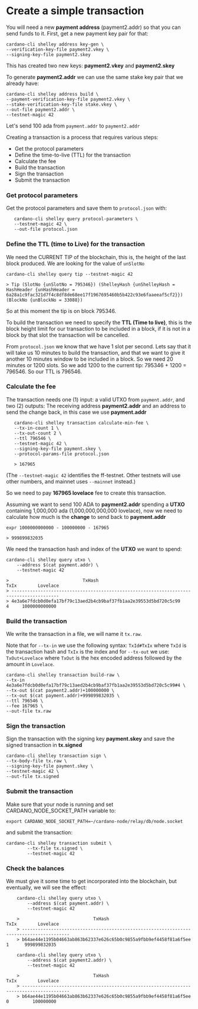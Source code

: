 # Create a simple transaction

You will need a new __payment address__ (payment2.addr) so that you can send funds to it. First, get a new payment key pair for that:

    cardano-cli shelley address key-gen \
    --verification-key-file payment2.vkey \
    --signing-key-file payment2.skey

This has created two new keys: __payment2.vkey__ and __payment2.skey__

To generate __payment2.addr__ we can use the same stake key pair that we already have:

    cardano-cli shelley address build \
    --payment-verification-key-file payment2.vkey \
    --stake-verification-key-file stake.vkey \
    --out-file payment2.addr \
    --testnet-magic 42

Let's send 100 ada from `payment.addr` to `payment2.addr`

Creating a transaction is a process that requires various steps:

* Get the protocol parameters
* Define the time-to-live (TTL) for the transaction
* Calculate the fee
* Build the transaction
* Sign the transaction
* Submit the transaction

### Get protocol parameters
Get the protocol parameters and save them to `protocol.json` with:

       cardano-cli shelley query protocol-parameters \
       --testnet-magic 42 \
       --out-file protocol.json

### Define the TTL (time to Live) for the transaction

We need the CURRENT TIP of the blockchain, this is, the height of the last block produced. We are looking for the value of `unSlotNo`

    cardano-cli shelley query tip --testnet-magic 42

    > Tip (SlotNo {unSlotNo = 795346}) (ShelleyHash {unShelleyHash = HashHeader {unHashHeader =        6a28a1c9fac321d7f4c8df8de68ee17f1967695460b5b422c93e6faaeeaf5cf2}}) (BlockNo {unBlockNo = 33088})

So at this moment the tip is on block 795346.

To build the transaction we need to specify the __TTL (Time to live)__, this is the block height limit for our transaction to be included in a block, if it is not in a block by that slot the transaction will be cancelled.

From `protocol.json` we know that we have 1 slot per second. Lets say that it will take us 10 minutes to build the transaction, and that we want to give it another 10 minutes window to be included in a block.  So we need 20 minutes or 1200 slots. So we add 1200 to the current tip: 795346 + 1200 = 796546. So our TTL is 796546.

### Calculate the fee
The transaction needs one (1) input: a valid UTXO from `payment.addr`, and two (2) outputs: The receiving address __payment2.addr__ and an address to send the change back, in this case we use __payment.addr__

       cardano-cli shelley transaction calculate-min-fee \
       --tx-in-count 1 \
       --tx-out-count 2 \
       --ttl 796546 \
       --testnet-magic 42 \
       --signing-key-file payment.skey \
       --protocol-params-file protocol.json

       > 167965

(The `--testnet-magic 42` identifies the ff-testnet. Other testnets will use other numbers, and mainnet uses `--mainnet` instead.)

So we need to pay __167965 lovelace__ fee to create this transaction.

Assuming we want to send 100 ADA to __payment2.addr__  spending a __UTXO__ containing 1,000,000 ada (1,000,000,000,000 lovelace), now we need to calculate how much is the __change__ to send back to __payment.addr__

    expr 1000000000000 - 100000000 - 167965

    > 999899832035

We need the transaction hash and index of the __UTXO__ we want to spend:

    cardano-cli shelley query utxo \
        --address $(cat payment.addr) \
        --testnet-magic 42

    >                            TxHash                                 TxIx        Lovelace
    > ----------------------------------------------------------------------------------------
    > 4e3a6e7fdcb0d0efa17bf79c13aed2b4cb9baf37fb1aa2e39553d5bd720c5c99     4     1000000000000


### Build the transaction

We write the transaction in a file, we will name it `tx.raw`.

Note that for `--tx-in` we use the following syntax: `TxId#TxIx` where `TxId` is the transaction hash and `TxIx` is the index
and for `--tx-out` we use: `TxOut+Lovelace` where `TxOut` is the hex encoded address followed by the amount in `Lovelace`.

    cardano-cli shelley transaction build-raw \
    --tx-in 4e3a6e7fdcb0d0efa17bf79c13aed2b4cb9baf37fb1aa2e39553d5bd720c5c99#4 \
    --tx-out $(cat payment2.addr)+100000000 \
    --tx-out $(cat payment.addr)+999899832035 \
    --ttl 796546 \
    --fee 167965 \
    --out-file tx.raw

### Sign the transaction
Sign the transaction with the signing key __payment.skey__ and save the signed transaction in __tx.signed__

    cardano-cli shelley transaction sign \
    --tx-body-file tx.raw \
    --signing-key-file payment.skey \
    --testnet-magic 42 \
    --out-file tx.signed

### Submit the transaction
Make sure that your node is running and set CARDANO_NODE_SOCKET_PATH variable to:

    export CARDANO_NODE_SOCKET_PATH=~/cardano-node/relay/db/node.socket

and submit the transaction:

    cardano-cli shelley transaction submit \
            --tx-file tx.signed \
            --testnet-magic 42

### Check the balances

We must give it some time to get incorporated into the blockchain, but eventually, we will see the effect:

        cardano-cli shelley query utxo \
            --address $(cat payment.addr) \
            --testnet-magic 42

        >                            TxHash                                 TxIx        Lovelace
        > ----------------------------------------------------------------------------------------
        > b64ae44e1195b04663ab863b62337e626c65b0c9855a9fbb9ef4458f81a6f5ee     1      999899832035

        cardano-cli shelley query utxo \
            --address $(cat payment2.addr) \
            --testnet-magic 42

        >                            TxHash                                 TxIx        Lovelace
        > ----------------------------------------------------------------------------------------
        > b64ae44e1195b04663ab863b62337e626c65b0c9855a9fbb9ef4458f81a6f5ee     0         100000000
